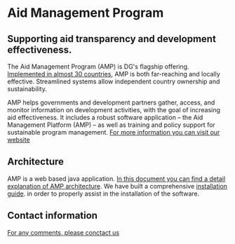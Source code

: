 
# Aid Management Program

## Supporting aid transparency and development effectiveness.

The Aid Management Program (AMP) is DG's flagship offering. [Implemented in almost 30 countries](https://www.developmentgateway.org/blog/short-history-amp-technology "A short history of AMP Technolobgy"), AMP is both far-reaching and locally effective. Streamlined systems allow independent country ownership and sustainability.

AMP helps governments and development partners gather, access, and monitor information on development activities, with the goal of increasing aid effectiveness. It includes a robust software application – the Aid Management Platform (AMP) – as well as training and policy support for sustainable program management.
[For more information you can visit our website](https://www.developmentgateway.org/expertise/amp "Development Gateway's Homepage")


## Architecture
AMP is a web based java  application. [In this document you can find a detail explanation of AMP architecture](../master/doc/AMP_3_Technical_Documentation.pdf).
We have built a comprehensive [installation guide](../master/doc/AMP_Installation_Guide.pdf). in order to properly assist in the installation of the software. 

## Contact information

[For any comments, please conctact us](mailto:info@developmentgateway.org "Development Gateway's Email")
 



